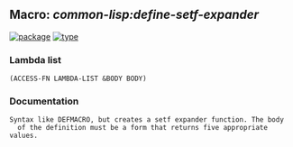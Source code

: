 ## Macro: ***common-lisp:define-setf-expander***
[![package](https://img.shields.io/badge/Package-COMMON--LISP-5f9ea0.svg?style=social&colorA=999999)](../) [![type](https://img.shields.io/badge/Type-Macro-5f9ea0.svg?style=social&colorA=999999)](../#macro) 
### Lambda list
```
(ACCESS-FN LAMBDA-LIST &BODY BODY)
```
### Documentation
```
Syntax like DEFMACRO, but creates a setf expander function. The body
  of the definition must be a form that returns five appropriate values.
```
